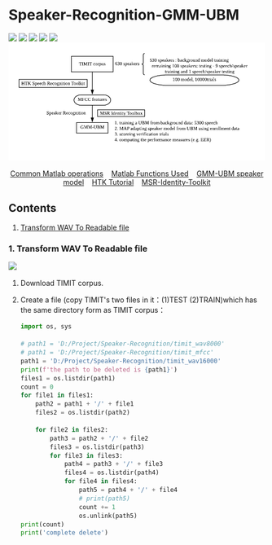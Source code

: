 # Speaker-Recognition-GMM-UBM

![](https://img.shields.io/badge/build-success-green) ![](https://img.shields.io/badge/language-matlab-yellow) ![](https://img.shields.io/badge/Toolkit-MSR%20Identity%20Toolkit-orange) ![](https://img.shields.io/badge/method-GMM--UBM-blue) ![](https://img.shields.io/badge/license-MathWorks-brightgreen) 
![](./pictures/01-gmm-ubm.png)

<p align="center">
	<a href="./docs/matlab-common-operations.md">Common Matlab operations</a>&nbsp;&nbsp;&nbsp;
	<a href="./docs/matlab-functions-you-will-encounter.md">Matlab Functions Used</a>&nbsp;&nbsp;&nbsp;
	<a href="./docs/GMM-UBM-speaker-model.md">GMM-UBM speaker model</a>&nbsp;&nbsp;&nbsp;
	<a href="./docs/HTK-Tutorial.md">HTK Tutorial</a>&nbsp;&nbsp;&nbsp;
	<a href="./docs/MSR-Identity-Toolkit.md">MSR-Identity-Toolkit</a>
</p>

## Contents

1. [Transform WAV To Readable file](#transform-wav-to-readable-file)




### 1. Transform WAV To Readable file

![](https://img.shields.io/badge/language-python-brightgreen)
1. Download TIMIT corpus.

2. Create a file (copy TIMIT's two files in it：(1)TEST (2)TRAIN)which has the same directory form as TIMIT corpus：

   ```python
   import os, sys
   
   # path1 = 'D:/Project/Speaker-Recognition/timit_wav8000'
   # path1 = 'D:/Project/Speaker-Recognition/timit_mfcc'
   path1 = 'D:/Project/Speaker-Recognition/timit_wav16000'
   print(f'the path to be deleted is {path1}')
   files1 = os.listdir(path1)
   count = 0
   for file1 in files1:
       path2 = path1 + '/' + file1
       files2 = os.listdir(path2)
   
       for file2 in files2:
           path3 = path2 + '/' + file2
           files3 = os.listdir(path3)
           for file3 in files3:
               path4 = path3 + '/' + file3
               files4 = os.listdir(path4)
               for file4 in files4:
                   path5 = path4 + '/' + file4
                   # print(path5)
                   count += 1
                   os.unlink(path5)
   print(count)
   print('complete delete')
   ```

   

